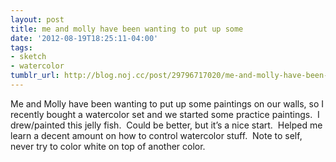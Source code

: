 ```yaml
---
layout: post
title: me and molly have been wanting to put up some
date: '2012-08-19T18:25:11-04:00'
tags:
- sketch
- watercolor
tumblr_url: http://blog.noj.cc/post/29796717020/me-and-molly-have-been-wanting-to-put-up-some
---
```

Me and Molly have been wanting to put up some paintings on our walls, so I recently bought a watercolor set and we started some practice paintings.  I drew/painted this jelly fish.  Could be better, but it’s a nice start.  Helped me learn a decent amount on how to control watercolor stuff.  Note to self, never try to color white on top of another color.
